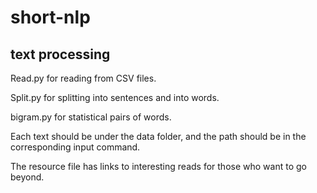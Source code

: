# short-nlp
## text processing

Read.py for reading from CSV files.

Split.py for splitting into sentences and into words.

bigram.py for statistical pairs of words.

Each text should be under the data folder, and the path should be in the corresponding input command.

The resource file has links to interesting reads for those who want to go beyond.
